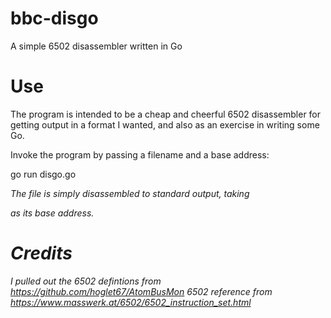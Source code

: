 # bbc-disgo
A simple 6502 disassembler written in Go

# Use
The program is intended to be a cheap and cheerful 6502 disassembler for getting output in a format I wanted, and also as an exercise in writing some Go.

Invoke the program by passing a filename and a base address:

go run disgo.go <filename> <address>

The file is simply disassembled to standard output, taking <address> as its base address.

# Credits
I pulled out the 6502 defintions from https://github.com/hoglet67/AtomBusMon
6502 reference from https://www.masswerk.at/6502/6502_instruction_set.html
